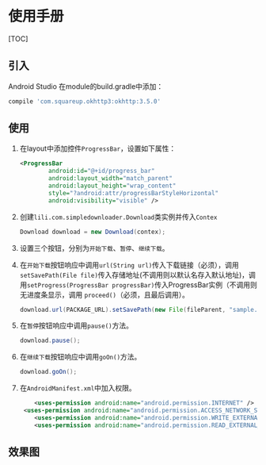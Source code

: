 # 使用手册

[TOC]

## 引入

Android Studio 在module的build.gradle中添加：

```groovy
compile 'com.squareup.okhttp3:okhttp:3.5.0'
```

## 使用

1. 在layout中添加控件`ProgressBar`，设置如下属性：

   ```xml
   <ProgressBar
           android:id="@+id/progress_bar"
           android:layout_width="match_parent"
           android:layout_height="wrap_content"
           style="?android:attr/progressBarStyleHorizontal"
           android:visibility="visible" />
   ```

2. 创建`lili.com.simpledownloader.Download`类实例并传入`Contex`

   ```java
   Download download = new Download(contex);
   ```

3. 设置三个按钮，分别为`开始下载`、`暂停`、`继续下载`。

4. 在`开始下载`按钮响应中调用`url(String url)`传入下载链接（必须），调用`setSavePath(File file)`传入存储地址(不调用则以默认名存入默认地址)，调用`setProgress(ProgressBar progressBar)`传入ProgressBar实例（不调用则无进度条显示，调用 `proceed()`（必须，且最后调用）。

   ```java
   download.url(PACKAGE_URL).setSavePath(new File(fileParent, "sample.apk")).setProgress(progressBar).proceed();
   ```

5. 在`暂停`按钮响应中调用`pause()`方法。

   ```java
   download.pause();
   ```

6. 在`继续下载`按钮响应中调用`goOn()`方法。

   ```java
   download.goOn();
   ```

7. 在`AndroidManifest.xml`中加入权限。

   ```xml
       <uses-permission android:name="android.permission.INTERNET" />
   	<uses-permission android:name="android.permission.ACCESS_NETWORK_STATE" />
       <uses-permission android:name="android.permission.WRITE_EXTERNAL_STORAGE" />
       <uses-permission android:name="android.permission.READ_EXTERNAL_STORAGE" />
   ```

## 效果图

